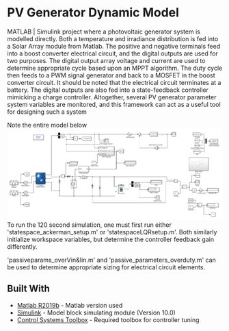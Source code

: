 # PV Generator Dynamic Model
MATLAB | Simulink project where a photovoltaic generator system is modelled directly. Both a temperature and irradiance distribution is fed into a Solar Array module from Matlab. The positive and negative terminals feed into a boost converter electrical circuit, and the digital outputs are used for two purposes. The digital output array voltage and current are used to determine appropriate cycle based upon an MPPT algorithm. The duty cycle then feeds to a PWM signal generator and back to a MOSFET in the boost converter circuit. It should be noted that the electrical circuit terminates at a battery. The digital outputs are also fed into a state-feedback controller mimicking a charge controller. Altogether, several PV generator parameter system variables are monitored, and this framework can act as a useful tool for designing such a system

Note the entire model below
![](Capture.PNG)
To run the 120 second simulation, one must first run either 'statespace_ackerman_setup.m' or 'statespaceLQRsetup.m'. Both similarly initialize workspace variables, but determine the controller feedback gain differently.

'passiveparams_overVin&Iin.m' and 'passive_parameters_overduty.m' can be used to determine appropriate sizing for electrical circuit elements.

## Built With

* [Matlab R2019b](https://www.mathworks.com/products/matlab/whatsnew.html) - Matlab version used
* [Simulink](https://www.mathworks.com/products/simulink.html) - Model block simulating module (Version 10.0)
* [Control Systems Toolbox](https://www.mathworks.com/products/control.html) - Required toolbox for controller tuning

